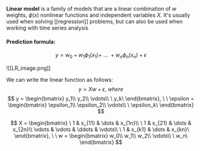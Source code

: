 **Linear model** is a family of models that are a linear combination of $w$ weights, $\phi(x)$ nonlinear functions and independent variables $X$. It's usually used when solving [[regression]] problems, but can also be used when working with time series analysis

#### Prediction formula:
$$
y = w_0 + w_1\phi_1(x_1) +\ \dots\ + w_n\phi_n(x_n) + \epsilon
$$

![[LR_image.png]]

We can write the linear function as follows:
$$
y = Xw + \epsilon,\ where
$$
$$
y =
\begin{bmatrix}
y_1\\
y_2\\
\vdots\\
\ y_k\
\end{bmatrix},
\ \
\epsilon =
\begin{bmatrix}
\epsilon_1\\
\epsilon_2\\
\vdots\\
\ \epsilon_k\
\end{bmatrix}
$$

$$
X =
\begin{bmatrix}
\ 1 & x_{11} & \dots & x_{1n}\\  
\ 1 & x_{21} & \dots & x_{2n}\\
\vdots & \vdots & \ddots & \vdots\\
\ 1 & x_{k1} & \dots & x_{kn}\
\end{bmatrix},
\ \
w =
\begin{bmatrix}
w_0\\
w_1\\
w_2\\
\vdots\\
\ w_n\
\end{bmatrix}
$$